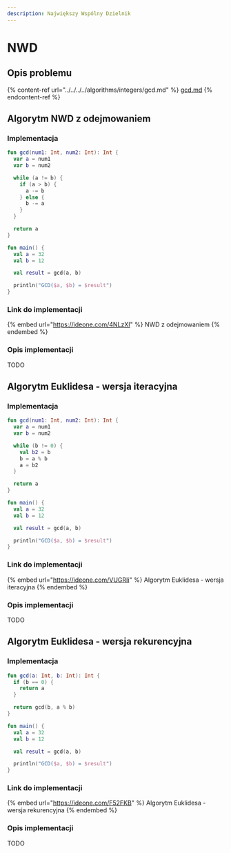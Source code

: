 ```yaml
---
description: Największy Wspólny Dzielnik
---
```


# NWD

## Opis problemu

{% content-ref url="../../../../algorithms/integers/gcd.md" %}
[gcd.md](../../../../algorithms/integers/gcd.md)
{% endcontent-ref %}

## Algorytm NWD z odejmowaniem

### Implementacja

```kotlin
fun gcd(num1: Int, num2: Int): Int {
  var a = num1
  var b = num2

  while (a != b) {
    if (a > b) {
      a -= b
    } else {
      b -= a
    }
  }

  return a
}

fun main() {
  val a = 32
  val b = 12

  val result = gcd(a, b)

  println("GCD($a, $b) = $result")
}
```

### Link do implementacji

{% embed url="https://ideone.com/4NLzXI" %}
NWD z odejmowaniem
{% endembed %}

### Opis implementacji

TODO

## Algorytm Euklidesa - wersja iteracyjna

### Implementacja

```kotlin
fun gcd(num1: Int, num2: Int): Int {
  var a = num1
  var b = num2

  while (b != 0) {
    val b2 = b
    b = a % b
    a = b2
  }

  return a
}

fun main() {
  val a = 32
  val b = 12

  val result = gcd(a, b)

  println("GCD($a, $b) = $result")
}
```

### Link do implementacji

{% embed url="https://ideone.com/VUGRIi" %}
Algorytm Euklidesa - wersja iteracyjna
{% endembed %}

### Opis implementacji

TODO

## Algorytm Euklidesa - wersja rekurencyjna

### Implementacja

```kotlin
fun gcd(a: Int, b: Int): Int {
  if (b == 0) {
    return a
  }

  return gcd(b, a % b)
}

fun main() {
  val a = 32
  val b = 12

  val result = gcd(a, b)

  println("GCD($a, $b) = $result")
}
```

### Link do implementacji

{% embed url="https://ideone.com/F52FKB" %}
Algorytm Euklidesa - wersja rekurencyjna
{% endembed %}

### Opis implementacji

TODO
